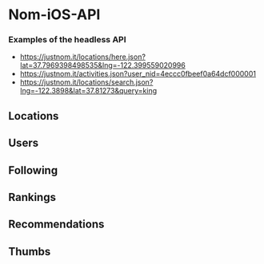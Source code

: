 # Nom-iOS-API
### Examples of the headless API
- https://justnom.it/locations/here.json?lat=37.7969398498535&lng=-122.399559020996
- https://justnom.it/activities.json?user_nid=4eccc0fbeef0a64dcf000001
- https://justnom.it/locations/search.json?lng=-122.3898&lat=37.81273&query=king

## Locations

## Users

## Following

## Rankings

## Recommendations

## Thumbs
